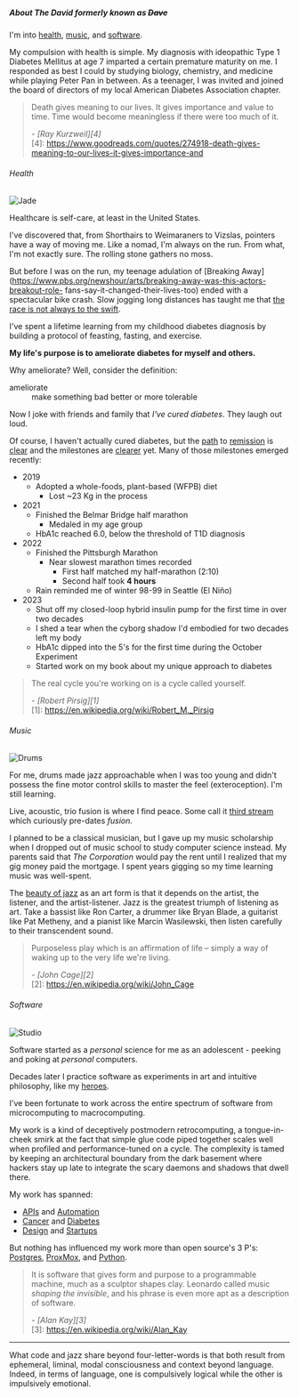 ##### About The David formerly known as <s>Dave</s>

I'm into <a href="#health">health</a>, <a href="#music">music</a>, and <a href="#software">software</a>.

My compulsion with health is simple. My diagnosis with ideopathic Type 1 Diabetes Mellitus at age 7 imparted a certain premature maturity on me. I responded as best I could by studying biology, chemistry, and medicine while playing Peter Pan in between.
As a teenager, I was invited and joined the board of directors of my local American Diabetes Association chapter.

> Death gives meaning to our lives. It gives importance and value to time. Time would become meaningless if there were too much of it. <footer>- <cite>[Ray Kurzweil][4]</cite></footer> 
[4]: https://www.goodreads.com/quotes/274918-death-gives-meaning-to-our-lives-it-gives-importance-and

###### <a name="health"></a>Health
<img class="icon-headshot" src="/images/jade.jpg" alt="Jade" title="Jade"></img> 

Healthcare is self-care, at least in the United States.

I've discovered that, from Shorthairs to Weimaraners to Vizslas, pointers have a way of moving me. Like a nomad, I'm always on the run. From what, I'm not exactly sure. The rolling stone gathers no moss.

But before I was on the run, my teenage adulation of [Breaking Away](https://www.pbs.org/newshour/arts/breaking-away-was-this-actors-breakout-role-
fans-say-it-changed-their-lives-too) ended with a spectacular bike
crash. Slow jogging long distances has taught me that [the race is not always to the swift](https://read.gov/aesop/025.html). 

I've spent a lifetime learning from my childhood diabetes diagnosis by building a protocol of feasting, fasting, and exercise.

**My life's purpose is to ameliorate diabetes for myself and others.** 

Why ameliorate? Well, consider the definition:

<dl>
<dt>ameliorate</dt>
<dd>make something bad better or more tolerable</dd>
</dl>

Now I joke with friends and family that *I've cured diabetes*. They laugh out loud. 

Of course, I haven't actually cured diabetes, but the [path](https://dornsife.usc.edu/news/stories/a-diet-that-mimics-fasting-may-reverse-type-1-and-type-2-diabetes/#:~:text=Longo%20and%20his%20team%20also,could%20alleviate%20diabetes%20in%20humans.) to [remission](https://www.valterlongo.com/diabetes-obesity/) is [clear](https://www.ncbi.nlm.nih.gov/pmc/articles/PMC5357144/) and the milestones are [clearer](https://www.bbc.com/news/health-39070183) yet. Many of those milestones emerged recently:

* 2019
    * Adopted a whole-foods, plant-based (WFPB) diet 
        * Lost ~23 Kg in the process 
* 2021
    * Finished the Belmar Bridge half marathon 
        * Medaled in my age group
    * HbA1c reached 6.0, below the threshold of T1D diagnosis
* 2022
    * Finished the Pittsburgh Marathon
      * Near slowest marathon times recorded
        * First half matched my half-marathon (2:10)
        * Second half took **4 hours**
    * Rain reminded me of winter 98-99 in Seattle (El Niño)
* 2023
    * Shut off my closed-loop hybrid insulin pump for the first time in over two decades
    * I shed a tear when the cyborg shadow I'd embodied for two decades left my body
    * HbA1c dipped into the 5's for the first time during the October Experiment
    * Started work on my book about my unique approach to diabetes

> The real cycle you're working on is a cycle called yourself. <footer>- <cite>[Robert Pirsig][1]</cite></footer> 
[1]: https://en.wikipedia.org/wiki/Robert_M._Pirsig

###### <a name="music"></a>Music
<img class="icon-headshot" src="/images/tama.jpg" alt="Drums" title="Drums"></img>

For me, drums made jazz approachable when I was too young and didn't possess the fine motor control skills to master the feel (exteroception). I'm still learning. 

Live, acoustic, trio fusion is where I find peace. Some call it [third stream](https://en.wikipedia.org/wiki/Third_stream) which curiously pre-dates *fusion*. 

I planned to be a classical musician, but I gave up my music scholarship when I dropped out of music school to study computer
science instead. My parents said that *The Corporation* would pay the rent until I realized that my gig money paid the mortgage. I spent years gigging so my time learning music was well-spent.

The [beauty of jazz](https://thebaffler.com/salvos/jazz-is-freedom-grimstad) as an art form is that it depends on the artist, the listener, and the artist-listener. Jazz is the greatest triumph of listening as art. 
Take a bassist like Ron Carter, a drummer like Bryan Blade, a guitarist like Pat Metheny, and a pianist like Marcin Wasilewski, then listen carefully to their transcendent sound. 

> Purposeless play which is an affirmation of life – 
simply a way of waking up to the very life we're living. <footer>- <cite>[John Cage][2]</cite></footer>
[2]: https://en.wikipedia.org/wiki/John_Cage 

###### <a name="software"></a>Software
<img class="icon-headshot" src="/images/computer.jpg" alt="Studio" title="Studio"></img> 

Software started as a *personal* science for me as an adolescent - peeking and poking at *personal* computers. 

Decades later I practice software as experiments in art and intuitive philosophy, like my <a href="https://www.quantamagazine.org/computer-scientist-donald-knuth-cant-stop-telling-stories-20200416/">heroes</a>. 

I've been fortunate to work across the entire spectrum of software from microcomputing to macrocomputing. 

My work is a kind of deceptively postmodern retrocomputing, a tongue-in-cheek smirk at the fact that simple glue code piped together scales well when profiled and performance-tuned on a cycle. The complexity is tamed by keeping an architectural boundary from the dark basement where hackers stay up late to integrate the scary daemons and shadows that dwell there.

My work has spanned:

* [APIs](https://xmlrpc.sourceforge.net/documentation.pdf) and  [Automation](https://www.broadcom.com/products/mainframe/product-portfolio/automation-point)
* [Cancer](http://www.nomos.com/pdf/BN_MB_Corvus_MSF0003_R1_06142016.pdf) and [Diabetes](https://www.fastcompany.com/1279088/inside-maya-designs-innovation-boot-camps#:~:text=they%20craft%20glucose%20meters%20for%20diabetics) 
* [Design](https://www.fastcompany.com/1279088/inside-maya-designs-innovation-boot-camps) and [Startups](/cobind_retrospective.html) 

But nothing has influenced my work more than open source's 3 P's: <a href="https://en.wikipedia.org/wiki/Michael_Stonebraker">Postgres</a>, <a href="https://en.wikipedia.org/wiki/Proxmox_Virtual_Environment">ProxMox</a>, and <a href="https://en.wikipedia.org/wiki/Guido_van_Rossum">Python</a>.

> It is software that gives form and purpose to
a programmable machine, much as a sculptor shapes clay. Leonardo called music
*shaping the invisible*, and his phrase is even more apt as a description of
software. <footer>- <cite>[Alan Kay][3]</cite></footer>
[3]: https://en.wikipedia.org/wiki/Alan_Kay

___

What code and jazz share beyond four-letter-words is that both result from ephemeral, liminal, modal consciousness and context beyond language. Indeed, in terms of language, one is compulsively logical while the other is impulsively emotional. 
